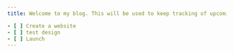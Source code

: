 ```yaml
---
title: Welcome to my blog. This will be used to keep tracking of upcoming tasks

- [ ] Create a website
- [ ] test design
- [ ] Launch
---
```


